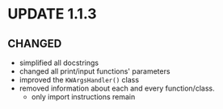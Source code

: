 # UPDATE 1.1.3

## CHANGED
- simplified all docstrings
- changed all print/input functions' parameters
- improved the `KWArgsHandler()` class
- removed information about each and every function/class.
  - only import instructions remain